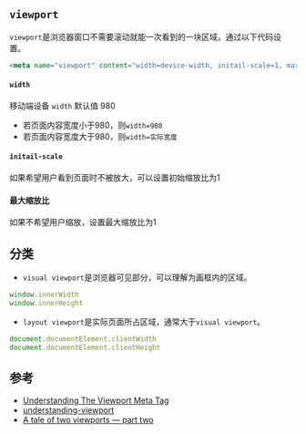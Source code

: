 ## `viewport`
`viewport`是浏览器窗口不需要滚动就能一次看到的一块区域，通过以下代码设置。
```html
<meta name="viewport" content="width=device-width, initail-scale=1, maxium-scale=1" />
```

#### `width`
移动端设备 `width` 默认值 980
* 若页面内容宽度小于980，则`width=980`
* 若页面内容宽度大于980，则`width=实际宽度`

#### `initail-scale`
如果希望用户看到页面时不被放大，可以设置初始缩放比为1

#### 最大缩放比
如果不希望用户缩放，设置最大缩放比为1

## 分类
* `visual viewport`是浏览器可见部分，可以理解为画框内的区域。
```js
window.innerWidth
window.innerHeight
```
* `layout viewport`是实际页面所占区域，通常大于`visual viewport`。
```js
document.documentElement.clientWidth
document.documentElement.clientHeight
```

## 参考
* [Understanding The Viewport Meta Tag](https://paulund.co.uk/understanding-the-viewport-meta-tag)
* [understanding-viewport](http://andreasbovens.github.io/understanding-viewport/)
* [A tale of two viewports — part two](https://www.quirksmode.org/mobile/viewports2.html)
